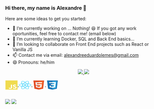 ### Hi there, my name is Alexandre 👋

Here are some ideas to get you started:

- 🔭 I’m currently working on ... Nothing! 😆 If you got any work oportunities, feel free to contact me! (email below)
- 🌱 I’m currently learning Docker, SQL and Back End basics...
- 👯 I’m looking to collaborate on Front End projects such as React or Vanilla JS
- 📫 Contact me via email: alexandreeduardolemes@gmail.com
- 😄 Pronouns: he/him

<div align="center">
  <a href="https://github.com/alexandrel3mes">
  <img height="180em" src="https://github-readme-stats.vercel.app/api?username=alexandrel3mes&show_icons=true&theme=dark&include_all_commits=true&count_private=true"/>
  <img height="180em" src="https://github-readme-stats.vercel.app/api/top-langs/?username=alexandrel3mes&layout=compact&langs_count=7&theme=dark"/>
</div>
  
  <div style="display: inline_block"><br>
  <img align="center" alt="Alexandre-Js" height="30" width="40" src="https://raw.githubusercontent.com/devicons/devicon/master/icons/javascript/javascript-plain.svg">
  <img align="center" alt="Alexandre-React" height="30" width="40" src="https://raw.githubusercontent.com/devicons/devicon/master/icons/react/react-original.svg">
  <img align="center" alt="Alexandre-HTML" height="30" width="40" src="https://raw.githubusercontent.com/devicons/devicon/master/icons/html5/html5-original.svg">
  <img align="center" alt="Alexandre-CSS" height="30" width="40" src="https://raw.githubusercontent.com/devicons/devicon/master/icons/css3/css3-original.svg">
  </div>

   ##
 
<div> 
  <a href = "mailto:alexandreeduardolemes@gmail.com"><img src="https://img.shields.io/badge/-Gmail-%23333?style=for-the-badge&logo=gmail&logoColor=white" target="_blank"></a>
  <a href="https://www.linkedin.com/in/alexandrelemes/" target="_blank"><img src="https://img.shields.io/badge/-LinkedIn-%230077B5?style=for-the-badge&logo=linkedin&logoColor=white" target="_blank"></a> 
</div>
